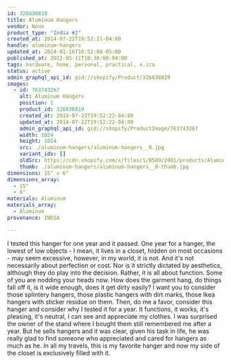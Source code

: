 ```yaml
---
id: 326838819
title: Aluminum Hangers
vendor: None
product_type: "India #2"
created_at: 2014-07-22T19:52:21-04:00
handle: aluminum-hangers
updated_at: 2024-01-16T16:52:08-05:00
published_at: 2012-05-11T10:30:00-04:00
tags: hardware, home, personal, practical, x.ica
status: active
admin_graphql_api_id: gid://shopify/Product/326838819
images:
  - id: 763743267
    alt: Aluminum Hangers
    position: 1
    product_id: 326838819
    created_at: 2014-07-22T19:52:22-04:00
    updated_at: 2014-07-22T19:52:22-04:00
    admin_graphql_api_id: gid://shopify/ProductImage/763743267
    width: 1024
    height: 1024
    src: ./aluminum-hangers/aluminum-hangers__0.jpg
    variant_ids: []
    oldSrc: https://cdn.shopify.com/s/files/1/0589/2901/products/Aluminum_Hangers.jpeg?v=1406073142
    thumb: ./aluminum-hangers/aluminum-hangers__0-thumb.jpg
dimensions: 15" x 6"
dimensions_array:
  - 15"
  - 6"
materials: Aluminum
materials_array:
  - Aluminum
provenance: INDIA

---
```


I tested this hanger for one year and it passed. One year for a hanger, the lowest of low objects - I mean, it lives in a closet, hidden on most occasions - may seem excessive, however, in my world, it is not. And it's not necessarily about perfection or cost. Nor is it strictly dictated by aesthetics, although they do play into the decision. Rather, it is all about function. Some of you are nodding your heads now. How does the garment hang, do things fall off it, is it wide enough, does it get dirty easily? I want you to consider those splintery hangers, those plastic hangers with dirt marks, those Ikea hangers with sticker residue on them. Then, do me a favor, consider this hanger and consider why I tested it for a year. It functions, it works, it's pleasing, it's neutral, I can see and appreciate my clothes. I was surprised the owner of the stand where I bought them still remembered me after a year. But he sells hangers and it was clear, given his task in life, he was really glad to find someone who appreciated and cared for hangers as much as he. In all my travels, this is my favorite hanger and now my side of the closet is exclusively filled with it.